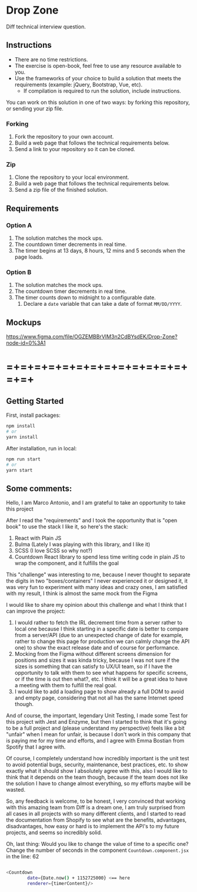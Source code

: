 # Drop Zone
Diff technical interview question.

## Instructions
* There are no time restrictions.
* The exercise is open-book, feel free to use any resource available to you.
* Use the frameworks of your choice to build a solution that meets the requirements (example: jQuery, Bootstrap, Vue, etc).
   * If compilation is required to run the solution, include instructions.

You can work on this solution in one of two ways: by forking this repository, or sending your zip file.

### Forking
1. Fork the repository to your own account.
2. Build a web page that follows the technical requirements below.
3. Send a link to your repository so it can be cloned.

### Zip
1. Clone the repository to your local environment.
2. Build a web page that follows the technical requirements below.
3. Send a zip file of the finished solution.

## Requirements
### Option A
1. The solution matches the mock ups.
1. The countdown timer decrements in real time.
1. The timer begins at 13 days, 8 hours, 12 mins and 5 seconds when the page loads.

### Option B
1. The solution matches the mock ups.
1. The countdown timer decrements in real time.
1. The timer counts down to midnight to a configurable date.
   1. Declare a `date` variable that can take a date of format `MM/DD/YYYY`.

## Mockups
https://www.figma.com/file/OGZEMBBrVIM3n2CdBYsdEK/Drop-Zone?node-id=0%3A1


# =+=+=+=+=+=+=+=+=+=+=+=+=+=+=+

## Getting Started

First, install packages:

```bash
npm install
# or
yarn install
```

After installation, run in local:

```bash
npm run start
# or
yarn start
```

## Some comments:

Hello, I am Marco Antonio, and I am grateful to take an opportunity to take this project

After I read the "requirements" and I took the opportunity  that is "open book" to use the stack I like it, so here's the stack:

1) React with Plain JS
2) Bulma (Lately I was playing with this library, and I like it)
3) SCSS (I love SCSS so why not?)
4) Countdown React library to spend less time writing code in plain JS to wrap the component, and it fulfills the goal

This "challenge" was interesting to me, because I never thought to separate the digits in two "boxes/containers" I never
experienced it or designed it, it was very fun to experiment with many ideas and crazy ones, I am satisfied with my 
result, I think is almost the same mock from the Figma

I would like to share my opinion about this challenge and what I think that I can improve the project:

1) I would rather to fetch the IRL decrement time from a server rather to local one because I think starting in a specific date is better to compare from a server/API (due to an unexpected change of date for example, rather to change this page for production we can calmly change the API one) to show the exact release date and of course for performance.
2) Mocking from the Figma without different screens dimension for positions and sizes it was kinda tricky, because I was not sure if the sizes is something that can satisfy to UX/UI team, so if I have the opportunity to talk with them to see what happens for specific screens, or if the time is out then what?, etc. I think it will be a great idea to have a meeting with them to fulfill the real goal.
3) I would like to add a loading page to show already a full DOM to avoid and empty page, considering that not all has the same Internet speed though.

And of course, the important, legendary Unit Testing, I made some Test for this project with Jest and Enzyme, but then I started to think that 
it's going to be a full project and (please understand my perspective) feels like a bit "unfair" when I mean for unfair, is because I don't 
work in this company that is paying me for my time and efforts, and I agree with Emma Bostian from Spotify that I agree with.

Of course, I completely understand how incredibly important is the unit test to avoid potential bugs, security, maintenance, best practices, etc. to show exactly what it should show
I absolutely agree with this, also I would like to think that it depends on the team though, because if the team does not like the solution I have to 
change almost everything, so my efforts maybe will be wasted.

So, any feedback is welcome, to be honest, I very convinced that working with this amazing team from Diff is a dream one, I am truly 
surprised from all cases in all projects with so many different clients, and I started to read the documentation from Shopify to see 
what are the benefits, advantages, disadvantages, how easy or hard is to implement the API's to my future projects, and seems so incredibly
solid.

Oh, last thing:
Would you like to change the value of time to a specific one?
Change the number of seconds in the component `Countdown.component.jsx` in the line: 62 
```bash

<Countdown
        date={Date.now() + 1152725000} <== here
        renderer={timerContent}/>

```
